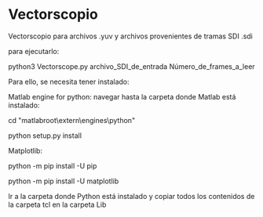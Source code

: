 # Vectorscopio

Vectorscopio para archivos .yuv y archivos provenientes de tramas SDI .sdi

para ejecutarlo:

python3 Vectorscope.py archivo_SDI_de_entrada Número_de_frames_a_leer

Para ello, se necesita tener instalado:

Matlab engine for python: navegar hasta la carpeta donde Matlab está instalado:

cd "matlabroot\extern\engines\python"

python setup.py install

Matplotlib:

python -m pip install -U pip

python -m pip install -U matplotlib

Ir a la carpeta donde Python está instalado y copiar todos los contenidos de la carpeta tcl
en la carpeta Lib
